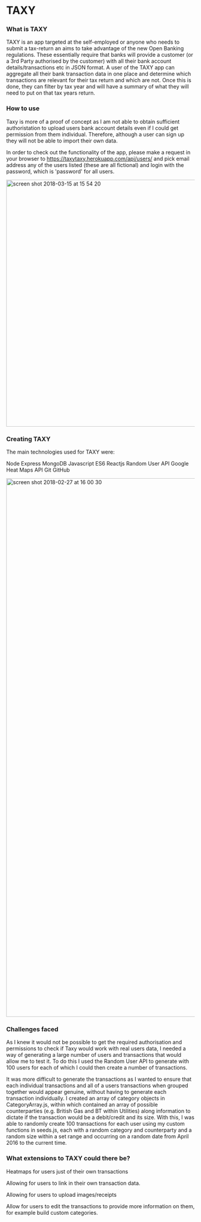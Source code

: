 # TAXY

### What is TAXY

TAXY is an app targeted at the self-employed or anyone who needs to submit a tax-return an aims to take advantage of the new Open Banking regulations. These essentially require that banks will provide a customer (or a 3rd Party authorised by the customer) with all their bank account details/transactions etc in JSON format. A user of the TAXY app can aggregate all their bank transaction data in one place and determine which transactions are relevant for their tax return and which are not. Once this is done, they can filter by tax year and will have a summary of what they will need to put on that tax years return.

### How to use

Taxy is more of a proof of concept as I am not able to obtain sufficient authoristation to upload users bank account details even if I could get permission from them individual. Therefore, although a user can sign up they will not be able to import their own data.

In order to check out the functionality of the app, please make a request in your browser to https://taxytaxy.herokuapp.com/api/users/ and pick email address any of the users listed (these are all fictional) and login with the password, which is 'password' for all users.

<img width="660" alt="screen shot 2018-03-15 at 15 54 20" src="https://user-images.githubusercontent.com/25264577/37902615-dd974930-30ec-11e8-91ae-65624389c047.png">

### Creating TAXY

The main technologies used for TAXY were:

Node
Express
MongoDB
Javascript
ES6
Reactjs
Random User API
Google Heat Maps API
Git
GitHub

<img width="1440" alt="screen shot 2018-02-27 at 16 00 30" src="https://user-images.githubusercontent.com/25264577/37903069-87b340bc-30ee-11e8-8d62-bed38f415a17.png">

### Challenges faced

As I knew it would not be possible to get the required authorisation and permissions to check if Taxy would work with real users data, I needed a way of generating a large number of users and transactions that would allow me to test it. To do this I used the Random User API to generate with 100 users for each of which I could then create a number of transactions.

It was more difficult to generate the transactions as I wanted to ensure that each individual transactions and all of a users transactions when grouped together would appear genuine, without having to generate each transaction individually. I created an array of category objects in CategoryArray.js, within which contained an array of possible counterparties (e.g. British Gas and BT within Utilities) along information to dictate if the transaction would be a debit/credit and its size. With this, I was able to randomly create 100 transactions for each user using my custom functions in seeds.js, each with a random category and counterparty and a random size within a set range and occurring on a random date from April 2016 to the current time.


### What extensions to TAXY could there be?

Heatmaps for users just of their own transactions

Allowing for users to link in their own transaction data.

Allowing for users to upload images/receipts

Allow for users to edit the transactions to provide more information on them, for example build custom categories.
